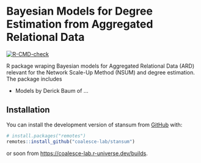 # Bayesian Models for Degree Estimation from Aggregated Relational Data

<!-- badges: start -->
[![R-CMD-check](https://github.com/coalesce-lab/stansum/actions/workflows/R-CMD-check.yaml/badge.svg)](https://github.com/coalesce-lab/stansum/actions/workflows/R-CMD-check.yaml)
<!-- badges: end -->

R package wraping Bayesian models for Aggregated Relational Data (ARD) relevant for the Network Scale-Up Method (NSUM) and degree estimation. The package includes

- Models by Derick Baum of ...




## Installation

You can install the development version of stansum from [GitHub](https://github.com/) with:

``` r
# install.packages("remotes")
remotes::install_github("coalesce-lab/stansum")
```

or soon from <https://coalesce-lab.r-universe.dev/builds>.
